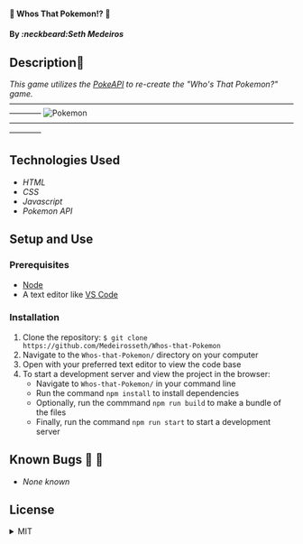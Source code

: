 #### :pizza: Whos That Pokemon!? :pizza: 

#### By _**:neckbeard:Seth Medeiros**_

## Description:memo:

_This game utilizes the [PokeAPI](https://pokeapi.co/) to re-create the "Who's That Pokemon?" game._
————————————————————————————————————————
![Pokemon](/assets/whostThatPokemon.png)
————————————————————————————————————————

## Technologies Used

* _HTML_
* _CSS_
* _Javascript_
* _Pokemon API_

  
## Setup and Use

### Prerequisites
* [Node](https://nodejs.org/en/)
* A text editor like [VS Code](https://code.visualstudio.com/)

### Installation
1. Clone the repository: `$ git clone https://github.com/Medeirosseth/Whos-that-Pokemon`
2. Navigate to the `Whos-that-Pokemon/` directory on your computer
3. Open with your preferred text editor to view the code base
4. To start a development server and view the project in the browser:
    * Navigate to `Whos-that-Pokemon/` in your command line
    * Run the command `npm install` to install dependencies
    * Optionally, run the commmand `npm run build` to make a bundle of the files
    * Finally, run the command `npm run start` to start a development server



## Known Bugs :no_entry_sign: :bug:

* _None known_

## License

<details>
  <summary>MIT</summary>
Copyright <2021> <Seth Medeiros>

Permission is hereby granted, free of charge, to any person obtaining a copy of this software and associated documentation files (the "Software"), to deal in the Software without restriction, including without limitation the rights to use, copy, modify, merge, publish, distribute, sublicense, and/or sell copies of the Software, and to permit persons to whom the Software is furnished to do so, subject to the following conditions:

The above copyright notice and this permission notice shall be included in all copies or substantial portions of the Software.

THE SOFTWARE IS PROVIDED "AS IS", WITHOUT WARRANTY OF ANY KIND, EXPRESS OR IMPLIED, INCLUDING BUT NOT LIMITED TO THE WARRANTIES OF MERCHANTABILITY, FITNESS FOR A PARTICULAR PURPOSE AND NONINFRINGEMENT. IN NO EVENT SHALL THE AUTHORS OR COPYRIGHT HOLDERS BE LIABLE FOR ANY CLAIM, DAMAGES OR OTHER LIABILITY, WHETHER IN AN ACTION OF CONTRACT, TORT OR OTHERWISE, ARISING FROM, OUT OF OR IN CONNECTION WITH THE SOFTWARE OR THE USE OR OTHER DEALINGS IN THE SOFTWARE.
</details>


